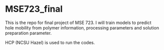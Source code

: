 # MSE723_final
This is the repo for final project of MSE 723.
I will train models to predict hole mobility from polymer information, processing parameters and solution preparation parameter.

HCP (NCSU Hazel) is used to run the codes.
